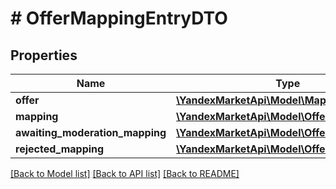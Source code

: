 # # OfferMappingEntryDTO

## Properties

Name | Type | Description | Notes
------------ | ------------- | ------------- | -------------
**offer** | [**\YandexMarketApi\Model\MappingsOfferDTO**](MappingsOfferDTO.md) |  | [optional]
**mapping** | [**\YandexMarketApi\Model\OfferMappingDTO**](OfferMappingDTO.md) |  | [optional]
**awaiting_moderation_mapping** | [**\YandexMarketApi\Model\OfferMappingDTO**](OfferMappingDTO.md) |  | [optional]
**rejected_mapping** | [**\YandexMarketApi\Model\OfferMappingDTO**](OfferMappingDTO.md) |  | [optional]

[[Back to Model list]](../../README.md#models) [[Back to API list]](../../README.md#endpoints) [[Back to README]](../../README.md)
